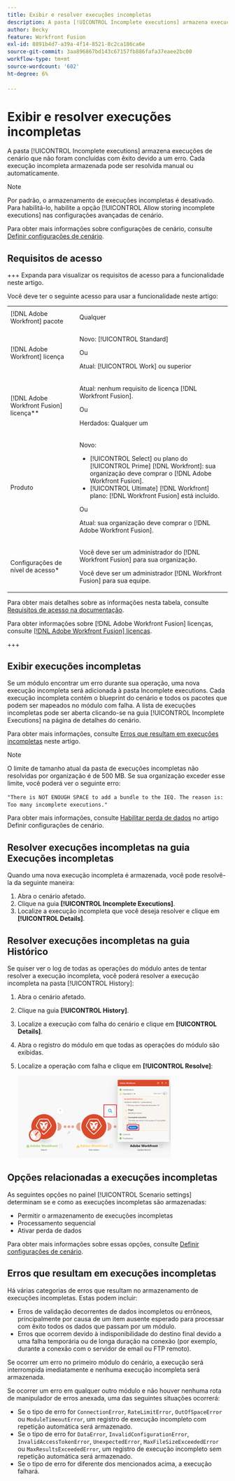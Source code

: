 ```yaml
---
title: Exibir e resolver execuções incompletas
description: A pasta [!UICONTROL Incomplete executions] armazena execuções de cenário que não foram concluídas com êxito devido a um erro. Cada execução incompleta armazenada pode ser resolvida manual ou automaticamente.
author: Becky
feature: Workfront Fusion
exl-id: 8891b4d7-a39a-4f14-8521-8c2ca186ca6e
source-git-commit: 3aa896867bd143c67157fb886fafa37eaee2bc00
workflow-type: tm+mt
source-wordcount: '602'
ht-degree: 6%

---
```


# Exibir e resolver execuções incompletas

A pasta [!UICONTROL Incomplete executions] armazena execuções de cenário que não foram concluídas com êxito devido a um erro. Cada execução incompleta armazenada pode ser resolvida manual ou automaticamente.

>[!NOTE]
>
>Por padrão, o armazenamento de execuções incompletas é desativado. Para habilitá-lo, habilite a opção [!UICONTROL Allow storing incomplete executions] nas configurações avançadas de cenário.
>
>Para obter mais informações sobre configurações de cenário, consulte [Definir configurações de cenário](/help/workfront-fusion/create-scenarios/config-scenarios-settings/configure-scenario-settings.md).

## Requisitos de acesso

+++ Expanda para visualizar os requisitos de acesso para a funcionalidade neste artigo.

Você deve ter o seguinte acesso para usar a funcionalidade neste artigo:

<table style="table-layout:auto">
 <col> 
 <col> 
 <tbody> 
  <tr> 
   <td role="rowheader">[!DNL Adobe Workfront] pacote</td> 
   <td> <p>Qualquer</p> </td> 
  </tr> 
  <tr data-mc-conditions=""> 
   <td role="rowheader">[!DNL Adobe Workfront] licença</td> 
   <td> <p>Novo: [!UICONTROL Standard]</p><p>Ou</p><p>Atual: [!UICONTROL Work] ou superior</p> </td> 
  </tr> 
  <tr> 
   <td role="rowheader">[!DNL Adobe Workfront Fusion] licença**</td> 
   <td>
   <p>Atual: nenhum requisito de licença [!DNL Workfront Fusion].</p>
   <p>Ou</p>
   <p>Herdados: Qualquer um </p>
   </td> 
  </tr> 
  <tr> 
   <td role="rowheader">Produto</td> 
   <td>
   <p>Novo:</p> <ul><li>[!UICONTROL Select] ou plano do [!UICONTROL Prime] [!DNL Workfront]: sua organização deve comprar o [!DNL Adobe Workfront Fusion].</li><li>[!UICONTROL Ultimate] [!DNL Workfront] plano: [!DNL Workfront Fusion] está incluído.</li></ul>
   <p>Ou</p>
   <p>Atual: sua organização deve comprar o [!DNL Adobe Workfront Fusion].</p>
   </td> 
  </tr>
  <tr data-mc-conditions=""> 
   <td role="rowheader">Configurações de nível de acesso*</td> 
   <td> 
     <p>Você deve ser um administrador do [!DNL Workfront Fusion] para sua organização.</p>
     <p>Você deve ser um administrador [!DNL Workfront Fusion] para sua equipe.</p>
   </td> 
  </tr> 
   </td> 
  </tr> 
 </tbody> 
</table>

Para obter mais detalhes sobre as informações nesta tabela, consulte [Requisitos de acesso na documentação](/help/workfront-fusion/references/licenses-and-roles/access-level-requirements-in-documentation.md).

Para obter informações sobre [!DNL Adobe Workfront Fusion] licenças, consulte [[!DNL Adobe Workfront Fusion] licenças](/help/workfront-fusion/set-up-and-manage-workfront-fusion/licensing-operations-overview/license-automation-vs-integration.md).

+++

## Exibir execuções incompletas

Se um módulo encontrar um erro durante sua operação, uma nova execução incompleta será adicionada à pasta Incomplete executions. Cada execução incompleta contém o blueprint do cenário e todos os pacotes que podem ser mapeados no módulo com falha. A lista de execuções incompletas pode ser aberta clicando-se na guia [!UICONTROL Incomplete Executions] na página de detalhes do cenário.

<!--

![Incomplete executions tab](assets/incomplete-executions-tab-350x102.png)

-->

Para obter mais informações, consulte [Erros que resultam em execuções incompletas](#errors-resulting-into-incomplete-executions) neste artigo.

>[!NOTE]
>
>O limite de tamanho atual da pasta de execuções incompletas não resolvidas por organização é de 500 MB. Se sua organização exceder esse limite, você poderá ver o seguinte erro:
>
>`"There is NOT ENOUGH SPACE to add a bundle to the IEQ. The reason is: Too many incomplete executions."`
>
>Para obter mais informações, consulte [Habilitar perda de dados](/help/workfront-fusion/create-scenarios/config-scenarios-settings/configure-scenario-settings.md#enable-data-loss) no artigo Definir configurações de cenário.


## Resolver execuções incompletas na guia Execuções incompletas

Quando uma nova execução incompleta é armazenada, você pode resolvê-la da seguinte maneira:

1. Abra o cenário afetado.
1. Clique na guia **[!UICONTROL Incomplete Executions]**.
1. Localize a execução incompleta que você deseja resolver e clique em **[!UICONTROL Details]**.


## Resolver execuções incompletas na guia Histórico

Se quiser ver o log de todas as operações do módulo antes de tentar resolver a execução incompleta, você poderá resolver a execução incompleta na pasta [!UICONTROL History]:

1. Abra o cenário afetado.
1. Clique na guia **[!UICONTROL History]**.
1. Localize a execução com falha do cenário e clique em **[!UICONTROL Details]**.
1. Abra o registro do módulo em que todas as operações do módulo são exibidas.
1. Localize a operação com falha e clique em **[!UICONTROL Resolve]**:

   ![Botão Resolver](assets/resolve-btn-350x188.png)

## Opções relacionadas a execuções incompletas

As seguintes opções no painel [!UICONTROL Scenario settings] determinam se e como as execuções incompletas são armazenadas:

* Permitir o armazenamento de execuções incompletas
* Processamento sequencial
* Ativar perda de dados

Para obter mais informações sobre essas opções, consulte [Definir configurações de cenário](/help/workfront-fusion/create-scenarios/config-scenarios-settings/configure-scenario-settings.md).

## Erros que resultam em execuções incompletas

Há várias categorias de erros que resultam no armazenamento de execuções incompletas. Estas podem incluir:

* Erros de validação decorrentes de dados incompletos ou errôneos, principalmente por causa de um item ausente esperado para processar com êxito todos os dados que passam por um módulo.
* Erros que ocorrem devido à indisponibilidade do destino final devido a uma falha temporária ou de longa duração na conexão (por exemplo, durante a conexão com o servidor de email ou FTP remoto).

Se ocorrer um erro no primeiro módulo do cenário, a execução será interrompida imediatamente e nenhuma execução incompleta será armazenada.

Se ocorrer um erro em qualquer outro módulo e não houver nenhuma rota de manipulador de erros anexada, uma das seguintes situações ocorrerá:

* Se o tipo de erro for `ConnectionError`, `RateLimitError`, `OutOfSpaceError` ou `ModuleTimeoutError`, um registro de execução incompleto com repetição automática será armazenado.
* Se o tipo de erro for `DataError`, `InvalidConfigurationError`, `InvalidAccessTokenError`, `UnexpectedError`, `MaxFileSizeExceededError` ou `MaxResultsExceededError`, um registro de execução incompleto sem repetição automática será armazenado.
* Se o tipo de erro for diferente dos mencionados acima, a execução falhará.
